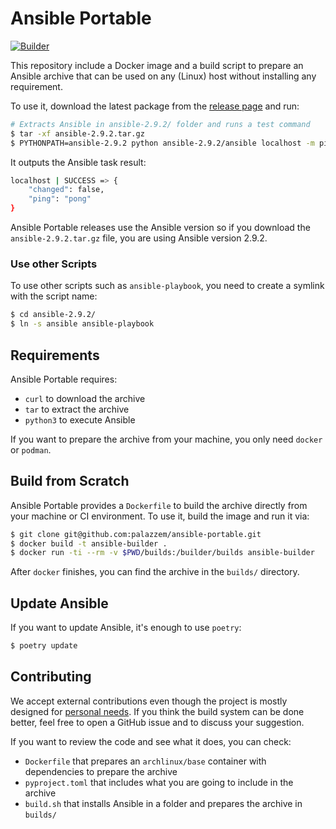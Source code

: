 # Ansible Portable

[![Builder](https://github.com/palazzem/ansible-portable/actions/workflows/builder.yaml/badge.svg?branch=main)](https://github.com/palazzem/ansible-portable/actions/workflows/builder.yaml)

This repository include a Docker image and a build script to prepare an Ansible archive
that can be used on any (Linux) host without installing any requirement.

To use it, download the latest package from the [release page][1] and run:

```bash
# Extracts Ansible in ansible-2.9.2/ folder and runs a test command
$ tar -xf ansible-2.9.2.tar.gz
$ PYTHONPATH=ansible-2.9.2 python ansible-2.9.2/ansible localhost -m ping
```

It outputs the Ansible task result:
```bash
localhost | SUCCESS => {
    "changed": false,
    "ping": "pong"
}
```

Ansible Portable releases use the Ansible version so if you download the
`ansible-2.9.2.tar.gz` file, you are using Ansible version 2.9.2.

[1]: https://github.com/palazzem/ansible-portable/releases

### Use other Scripts

To use other scripts such as `ansible-playbook`, you need to create a symlink with
the script name:

```bash
$ cd ansible-2.9.2/
$ ln -s ansible ansible-playbook
```

## Requirements

Ansible Portable requires:
* `curl` to download the archive
* `tar` to extract the archive
* `python3` to execute Ansible

If you want to prepare the archive from your machine, you only need `docker` or `podman`.

## Build from Scratch

Ansible Portable provides a `Dockerfile` to build the archive directly from your
machine or CI environment. To use it, build the image and run it via:

```bash
$ git clone git@github.com:palazzem/ansible-portable.git
$ docker build -t ansible-builder .
$ docker run -ti --rm -v $PWD/builds:/builder/builds ansible-builder
```

After `docker` finishes, you can find the archive in the `builds/` directory.

## Update Ansible

If you want to update Ansible, it's enough to use `poetry`:

```bash
$ poetry update
```

## Contributing

We accept external contributions even though the project is mostly designed for
[personal needs](http://hanzo.sh). If you think the build system can be done better,
feel free to open a GitHub issue and to discuss your suggestion.

If you want to review the code and see what it does, you can check:
* `Dockerfile` that prepares an `archlinux/base` container with dependencies to
  prepare the archive
* `pyproject.toml` that includes what you are going to include in the archive
* `build.sh` that installs Ansible in a folder and prepares the archive in `builds/`

